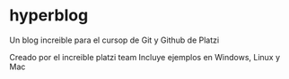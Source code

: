 # hyperblog
Un blog increible para el cursop de Git y Github de Platzi


Creado por el increible platzi team
Incluye ejemplos en Windows, Linux y Mac